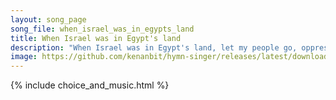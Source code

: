 ```yaml
---
layout: song_page
song_file: when_israel_was_in_egypts_land
title: When Israel was in Egypt's land
description: "When Israel was in Egypt's land, let my people go, oppressed so hard they could not stand, let my people go.    Go down, Moses, way down in Egypt's la... christian 4part acapella 5verse musicbyother textbyother"
image: https://github.com/kenanbit/hymn-singer/releases/latest/download/when_israel_was_in_egypts_land-trad.png
---
```


{% include choice_and_music.html %}